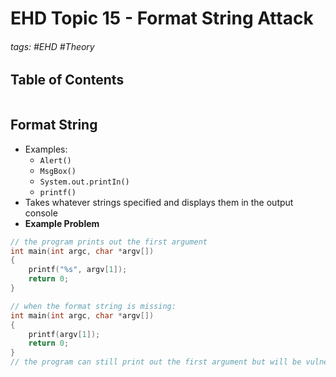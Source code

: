 # EHD Topic 15 - Format String Attack

###### tags: #EHD #Theory

## Table of Contents
```toc
```

## Format String
- Examples:
	- `Alert()`
	- `MsgBox()`
	- `System.out.printIn()`
	- `printf()`
- Takes whatever strings specified and displays them in the output console
- **Example Problem**
```c
// the program prints out the first argument
int main(int argc, char *argv[])
{
	printf("%s", argv[1]);
	return 0;
}

// when the format string is missing:
int main(int argc, char *argv[])
{
	printf(argv[1]);
	return 0;
}
// the program can still print out the first argument but will be vulnerable to a format string attack
```
